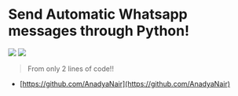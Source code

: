 # Send Automatic Whatsapp messages through Python!
<img src = "https://coursedown.com/wp-content/uploads/2020/02/Whatsapp-Automation-Whatsapp-Bots-Using-Python-Twilio-1.jpg">
<img src = "https://lh3.googleusercontent.com/proxy/-dxAQYMFT642hA6pSocsvy235cGrvytipE4t_q0FE6bj7toqrG56nfdoGJDCMSmEhT1Jxko6sypVoW6sRbaVKxcEblCuYvgtyU8SjPz-9LVz3ZJIwgeCdpdNtLpnJNHjjQNQV2A8Lg">

> From only 2 lines of code!!
* [https://github.com/AnadyaNair](https://github.com/AnadyaNair)
